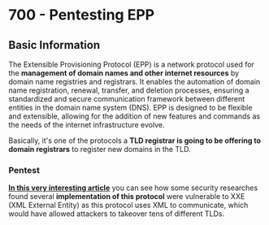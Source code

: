 # 700 - Pentesting EPP





## Basic Information

The Extensible Provisioning Protocol (EPP) is a network protocol used for the **management of domain names and other internet resources** by domain name registries and registrars. It enables the automation of domain name registration, renewal, transfer, and deletion processes, ensuring a standardized and secure communication framework between different entities in the domain name system (DNS). EPP is designed to be flexible and extensible, allowing for the addition of new features and commands as the needs of the internet infrastructure evolve.

Basically, it's one of the protocols a **TLD registrar is going to be offering to domain registrars** to register new domains in the TLD.

### Pentest

[**In this very interesting article**](https://hackcompute.com/hacking-epp-servers/) you can see how some security researches found several **implementation of this protocol** were vulnerable to XXE (XML External Entity) as this protocol uses XML to communicate, which would have allowed attackers to takeover tens of different TLDs.




